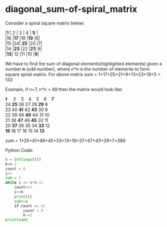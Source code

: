 # diagonal_sum-of-spiral_matrix
Consider a spiral square matrix below:

|**1** | 2 | 3 | 4 |  **5** |<br />
|16 |**17** |18 |**19** |6|<br />
|15 |24| **25** |20  |7|<br />
|14 |**23** |22 |**21**| 8|<br />
|**13**| 12 |11 |10 |**9**|<br />

We have to find the sum of diagonal elements(highlighted elements) given a number **n** (odd number), where n*n is the number of elements to form square sprial matrix.
For above matrix sum = 1+17+25+21+9+13+23+19+5 = 133

Example, if n=7, n*n = 49 then the matrix would look like:

**1** &nbsp; &nbsp; 2&nbsp; &nbsp;   3 &nbsp;&nbsp;  4 &nbsp;&nbsp;  5 &nbsp;&nbsp;  6 &nbsp;&nbsp; **7**<br />
24 **25** 26 27 28 **29** 8<br />
23 40 **41** 42 **43** 30 9<br />
22 39 48 **49** 44 31 10<br />
21 38 **47** 46 **45** 32 11<br />
20 **37** 36 35 34 **33** 12<br />
**19** 18 17 16 15 14 **13**<br />

sum = 1+25+41+49+45+33+13+19+37+47+43+29+7=389

Python Code: 

```Python
n = int(input())
k=n-1
count = 0
i=1
sum = 1
while i <= n*n-1:
    count+=1
    i+=k
    print(i)
    sum+=i
    if count == 4:
        count = 0
        k-=2
print(sum)

